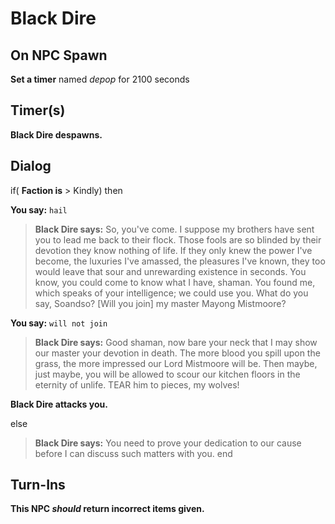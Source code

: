 # Black Dire



## On NPC Spawn

**Set a timer** named *depop* for 2100 seconds


## Timer(s)

**Black Dire despawns.**


## Dialog

if( **Faction is** > Kindly) then 


**You say:** `hail`




>**Black Dire says:** So, you've come. I suppose my brothers have sent you to lead me back to their flock. Those fools are so blinded by their devotion they know nothing of life. If they only knew the power I've become, the luxuries I've amassed, the pleasures I've known, they too would leave that sour and unrewarding existence in seconds. You know, you could come to know what I have, shaman. You found me, which speaks of your intelligence; we could use you. What do you say, Soandso? [Will you join] my master Mayong Mistmoore?


**You say:** `will not join`




>**Black Dire says:** Good shaman, now bare your neck that I may show our master your devotion in death. The more blood you spill upon the grass, the more impressed our Lord Mistmoore will be. Then maybe, just maybe, you will be allowed to scour our kitchen floors in the eternity of unlife. TEAR him to pieces, my wolves!



**Black Dire attacks you.**


else


>**Black Dire says:** You need to prove your dedication to our cause before I can discuss such matters with you.
end



## Turn-Ins



**This NPC *should* return incorrect items given.**

